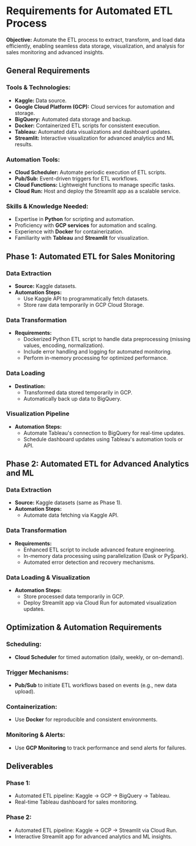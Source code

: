 # Requirements for Automated ETL Process

**Objective:** Automate the ETL process to extract, transform, and load data efficiently, enabling seamless data storage, visualization, and analysis for sales monitoring and advanced insights.

## General Requirements

### Tools & Technologies:

*   **Kaggle:** Data source.
*   **Google Cloud Platform (GCP):** Cloud services for automation and storage.
*   **BigQuery:** Automated data storage and backup.
*   **Docker:** Containerized ETL scripts for consistent execution.
*   **Tableau:** Automated data visualizations and dashboard updates.
*   **Streamlit:** Interactive visualization for advanced analytics and ML results.

### Automation Tools:

*   **Cloud Scheduler:** Automate periodic execution of ETL scripts.
*   **Pub/Sub:** Event-driven triggers for ETL workflows.
*   **Cloud Functions:** Lightweight functions to manage specific tasks.
*   **Cloud Run:** Host and deploy the Streamlit app as a scalable service.

### Skills & Knowledge Needed:

*   Expertise in **Python** for scripting and automation.
*   Proficiency with **GCP services** for automation and scaling.
*   Experience with **Docker** for containerization.
*   Familiarity with **Tableau** and **Streamlit** for visualization.

## Phase 1: Automated ETL for Sales Monitoring

### Data Extraction

*   **Source:** Kaggle datasets.
*   **Automation Steps:**
    *   Use Kaggle API to programmatically fetch datasets.
    *   Store raw data temporarily in GCP Cloud Storage.

### Data Transformation

*   **Requirements:**
    *   Dockerized Python ETL script to handle data preprocessing (missing values, encoding, normalization).
    *   Include error handling and logging for automated monitoring.
    *   Perform in-memory processing for optimized performance.

### Data Loading

*   **Destination:**
    *   Transformed data stored temporarily in GCP.
    *   Automatically back up data to BigQuery.

### Visualization Pipeline

*   **Automation Steps:**
    *   Automate Tableau's connection to BigQuery for real-time updates.
    *   Schedule dashboard updates using Tableau's automation tools or API.

## Phase 2: Automated ETL for Advanced Analytics and ML

### Data Extraction

*   **Source:** Kaggle datasets (same as Phase 1).
*   **Automation Steps:**
    *   Automate data fetching via Kaggle API.

### Data Transformation

*   **Requirements:**
    *   Enhanced ETL script to include advanced feature engineering.
    *   In-memory data processing using parallelization (Dask or PySpark).
    *   Automated error detection and recovery mechanisms.

### Data Loading & Visualization

*   **Automation Steps:**
    *   Store processed data temporarily in GCP.
    *   Deploy Streamlit app via Cloud Run for automated visualization updates.

## Optimization & Automation Requirements

### Scheduling:

*   **Cloud Scheduler** for timed automation (daily, weekly, or on-demand).

### Trigger Mechanisms:

*   **Pub/Sub** to initiate ETL workflows based on events (e.g., new data upload).

### Containerization:

*   Use **Docker** for reproducible and consistent environments.

### Monitoring & Alerts:

*   Use **GCP Monitoring** to track performance and send alerts for failures.

## Deliverables

### Phase 1:

*   Automated ETL pipeline: Kaggle → GCP → BigQuery → Tableau.
*   Real-time Tableau dashboard for sales monitoring.

### Phase 2:

*   Automated ETL pipeline: Kaggle → GCP → Streamlit via Cloud Run.
*   Interactive Streamlit app for advanced analytics and ML insights.
